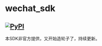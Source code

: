 # wechat_sdk
[![PyPI](https://img.shields.io/pypi/v/wechat_sdk_gmdzy2010.svg)](https://pypi.org/project/wechat_sdk_gmdzy2010/)
--------------------
本SDK非官方提供，又开始造轮子了，持续更新。

